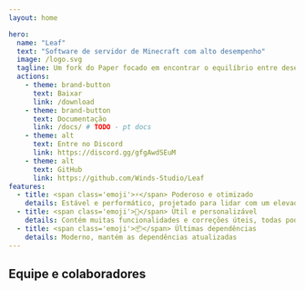```yaml
---
layout: home

hero:
  name: "Leaf"
  text: "Software de servidor de Minecraft com alto desempenho"
  image: /logo.svg
  tagline: Um fork do Paper focado em encontrar o equilíbrio entre desempenho, jogabilidade vanilla e estabilidade
  actions:
    - theme: brand-button
      text: Baixar
      link: /download
    - theme: brand-button
      text: Documentação
      link: /docs/ # TODO - pt docs
    - theme: alt
      text: Entre no Discord
      link: https://discord.gg/gfgAwdSEuM
    - theme: alt
      text: GitHub
      link: https://github.com/Winds-Studio/Leaf
features:
  - title: <span class='emoji'>⚡</span> Poderoso e otimizado
    details: Estável e performático, projetado para lidar com um elevado número de jogadores
  - title: <span class='emoji'>🧬</span> Útil e personalizável
    details: Contém muitas funcionalidades e correções úteis, todas podem ser personalizadas na configuração
  - title: <span class='emoji'>📦</span> Últimas dependências
    details: Moderno, mantém as dependências atualizadas
---
```


<script setup>
import Contributors from '../../.vitepress/theme/components/download/Contributors.vue'
</script>

## Equipe e colaboradores

<Suspense>
    <Contributors lang="pt" />
</Suspense>
